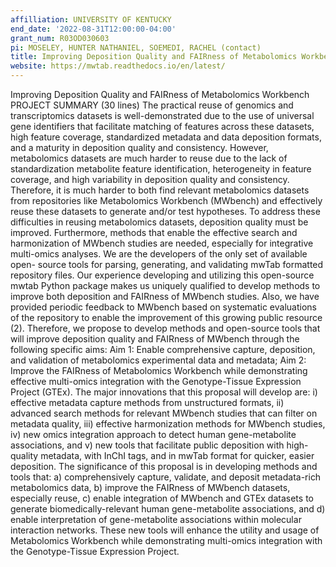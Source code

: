 ```yaml
---
affilliation: UNIVERSITY OF KENTUCKY
end_date: '2022-08-31T12:00:00-04:00'
grant_num: R03OD030603
pi: MOSELEY, HUNTER NATHANIEL, SOEMEDI, RACHEL (contact)
title: Improving Deposition Quality and FAIRness of Metabolomics Workbench
website: https://mwtab.readthedocs.io/en/latest/
---
```

Improving Deposition Quality and FAIRness of Metabolomics Workbench PROJECT SUMMARY (30 lines) The practical reuse of genomics and transcriptomics datasets is well-demonstrated due to the use of universal gene identifiers that facilitate matching of features across these datasets, high feature coverage, standardized metadata and data deposition formats, and a maturity in deposition quality and consistency. However, metabolomics datasets are much harder to reuse due to the lack of standardization metabolite feature identification, heterogeneity in feature coverage, and high variability in deposition quality and consistency. Therefore, it is much harder to both find relevant metabolomics datasets from repositories like Metabolomics Workbench (MWbench) and effectively reuse these datasets to generate and/or test hypotheses. To address these difficulties in reusing metabolomics datasets, deposition quality must be improved. Furthermore, methods that enable the effective search and harmonization of MWbench studies are needed, especially for integrative multi-omics analyses. We are the developers of the only set of available open- source tools for parsing, generating, and validating mwTab formatted repository files. Our experience developing and utilizing this open-source mwtab Python package makes us uniquely qualified to develop methods to improve both deposition and FAIRness of MWbench studies. Also, we have provided periodic feedback to MWbench based on systematic evaluations of the repository to enable the improvement of this growing public resource (2). Therefore, we propose to develop methods and open-source tools that will improve deposition quality and FAIRness of MWbench through the following specific aims: Aim 1: Enable comprehensive capture, deposition, and validation of metabolomics experimental data and metadata; Aim 2: Improve the FAIRness of Metabolomics Workbench while demonstrating effective multi-omics integration with the Genotype-Tissue Expression Project (GTEx). The major innovations that this proposal will develop are: i) effective metadata capture methods from unstructured formats, ii) advanced search methods for relevant MWbench studies that can filter on metadata quality, iii) effective harmonization methods for MWbench studies, iv) new omics integration approach to detect human gene-metabolite associations, and v) new tools that facilitate public deposition with high-quality metadata, with InChI tags, and in mwTab format for quicker, easier deposition. The significance of this proposal is in developing methods and tools that: a) comprehensively capture, validate, and deposit metadata-rich metabolomics data, b) improve the FAIRness of MWbench datasets, especially reuse, c) enable integration of MWbench and GTEx datasets to generate biomedically-relevant human gene-metabolite associations, and d) enable interpretation of gene-metabolite associations within molecular interaction networks. These new tools will enhance the utility and usage of Metabolomics Workbench while demonstrating multi-omics integration with the Genotype-Tissue Expression Project.